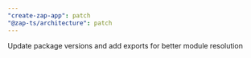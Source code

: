 ```yaml
---
"create-zap-app": patch
"@zap-ts/architecture": patch
---
```


Update package versions and add exports for better module resolution

